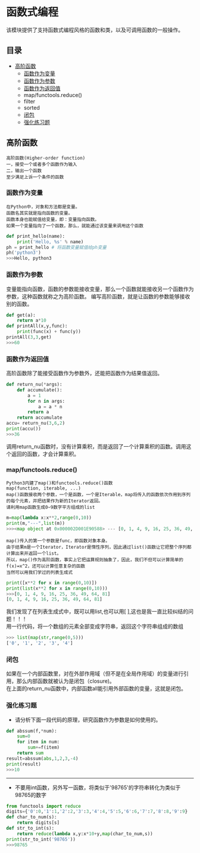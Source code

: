 # 函数式编程
该模块提供了支持函数式编程风格的函数和类，以及可调用函数的一般操作。
## 目录
* [高阶函数](#高阶函数)
    * [函数作为变量](#函数作为变量)
    * [函数作为参数](#函数作为参数)
    * [函数作为返回值](#函数作为返回值)
    * map/functools.reduce()
    * filter
    * sorted
    * [闭包](#闭包)
    * [强化练习题](#强化练习题)
## 高阶函数
```
高阶函数(Higher-order function)
一，接受一个或者多个函数作为输入
二，输出一个函数
至少满足上诉一个条件的函数
```
### 函数作为变量
```
在Python中，对象和方法都是变量。
函数名其实就是指向函数的变量。
函数本身也能赋值给变量，即：变量指向函数。
如果一个变量指向了一个函数，那么，就能通过该变量来调用这个函数
```
```python
def print_hello(name):
    print('Hello, %s' % name)
ph = print_hello # 将函数变量赋值给ph变量
ph('python3')
>>>Hello, python3
```
### 函数作为参数
变量能指向函数，函数的参数能接收变量，那么一个函数就能接收另一个函数作为参数，这种函数就称之为高阶函数。
编写高阶函数，就是让函数的参数能够接收别的函数。<br>
```python
def get(a):
    return a*10
def printAll(x,y,func):
    print(func(x) + func(y))  
printAll(3,3,get)  
>>>60
```
### 函数作为返回值
高阶函数除了能接受函数作为参数外，还能把函数作为结果值返回。
```python
def return_nu(*args):
    def accumulate():
        a = 1
        for n in args:
            a = a * n
        return a
    return accumulate 
accu= return_nu(3,6,2)
print(accu()) 
>>>36
```
调用return_nu函数时，没有计算乘积，而是返回了一个计算乘积的函数。调用这个返回的函数，才会计算乘积。
### map/functools.reduce()
```
Python3内建了map()和functools.reduce()函数
map(function, iterable, ...) 
map()函数接收两个参数，一个是函数，一个是Iterable，map将传入的函数依次作用到序列的每个元素，并把结果作为新的Iterator返回。
请利用map函数生成0~9数字平方组成的list
```
```python
m=map(lambda x:x**2,range(0,10))
print(m,"---",list(m))
>>><map object at 0x000002D001E90588> --- [0, 1, 4, 9, 16, 25, 36, 49, 64, 81]
```
```
map()传入的第一个参数是func，即函数对象本身。
由于结果m是一个Iterator，Iterator是惰性序列，因此通过list()函数让它把整个序列都计算出来并返回一个list。
所以，map()作为高阶函数，事实上它把运算规则抽象了，因此，我们不但可以计算简单的f(x)=x^2，还可以计算任意复杂的函数
当然可以用我们学过的列表生成式
```
```python
print([x**2 for x in range(0,10)])
print(list(x**2 for x in range(0,10)))
>>>[0, 1, 4, 9, 16, 25, 36, 49, 64, 81]
[0, 1, 4, 9, 16, 25, 36, 49, 64, 81]
```
我们发现了在列表生成式中，既可以用list,也可以用[ ],这也是我一直比较纠结的问题！！！<br>
用一行代码，将一个数组的元素全部变成字符串，返回这个字符串组成的数组
```python
>>> list(map(str,range(0,5)))
['0', '1', '2', '3', '4']
```
### 闭包
如果在一个内部函数里，对在外部作用域（但不是在全局作用域）的变量进行引用，那么内部函数就被认为是闭包（closure)。<br>
在上面的return_nu函数中，内部函数all能引用外部函数的变量，这就是闭包。
### 强化练习题
* 请分析下面一段代码的原理，研究函数作为参数是如何使用的。
```python
def abssum(f,*num):
    sum=0
    for item in num:
        sum+=f(item)
    return sum
result=abssum(abs,1,2,3,-4)
print(result)
>>>10
```
***

* 不要用int函数，另外写一函数，将类似于'98765'的字符串转化为类似于98765的数字
```python
from functools import reduce
digits={'0':0,'1':1,'2':2,'3':3,'4':4,'5':5,'6':6,'7':7,'8':8,'9':9}
def char_to_num(s):
    return digits[s]
def str_to_int(s):
    return reduce(lambda x,y:x*10+y,map(char_to_num,s))
print(str_to_int('98765'))
>>>98765
```


